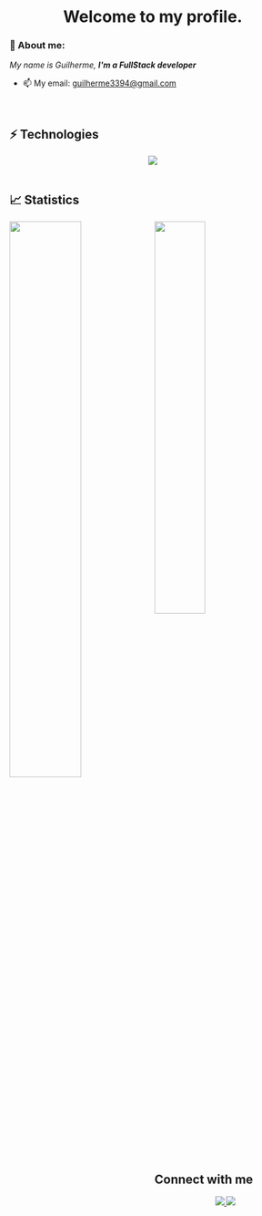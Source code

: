 <h1 align='center'> Welcome to my profile. </h1>

### 👋 About me:

<p>
  <em>
    My name is Guilherme, <strong>I'm a FullStack developer</strong>
  </em>
</p>
 
- 📫 My email: guilherme3394@gmail.com

<br>

## ⚡ Technologies

<div align="center">
  <img src="https://skillicons.dev/icons?i=php,js,ts,react,redux,css,docker,mysql,git,github,nodejs,bootstrap"></img>
  
</div>
  
<br>

## 📈 Statistics



<img align="left" width="50%" src="https://github-readme-stats.vercel.app/api?username=gcosta33&count_private=true&show_icons=true&theme=dracula"></img>

<img width="42%" src="https://github-readme-stats.vercel.app/api/top-langs/?username=gcosta33&hide=html&count_private=true&layout=compact&exclude_repo=intensivo_python&theme=dracula"></img>



##  Connect with me

<div align="center">
  <p>
<a href="https://www.linkedin.com/in/guilherme-costa-m/"> 
	<img src="https://img.shields.io/badge/LinkedIn-0077B5?style=for-the-badge&logo=linkedin&logoColor=white" />
<a href="mailto:guilherme3394@gmail.com"> 
	<img src="https://img.shields.io/badge/Gmail-D14836?style=for-the-badge&logo=gmail&logoColor=white" />
 <a/>
<br><br>
</div>
